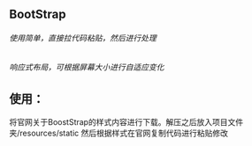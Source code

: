 ## BootStrap
   ###### 使用简单，直接拉代码粘贴，然后进行处理
   ###### 响应式布局，可根据屏幕大小进行自适应变化

## 使用：
   将官网关于BoostStrap的样式内容进行下载。解压之后放入项目文件夹/resources/static
   然后根据样式在官网复制代码进行粘贴修改
   
   
   